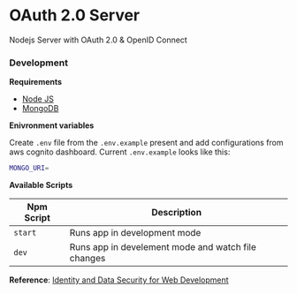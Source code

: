 # OAuth 2.0 Server

Nodejs Server with OAuth 2.0 &amp; OpenID Connect

### Development

**Requirements**

- [Node JS](https://nodejs.org/en/)
- [MongoDB](https://www.mongodb.com/)

**Enivronment variables**

Create `.env` file from the `.env.example` present and add configurations from aws cognito dashboard. Current `.env.example` looks like this:

```bash
MONGO_URI=
```

**Available Scripts**

| Npm Script | Description                                        |
| ---------- | -------------------------------------------------- |
| `start`    | Runs app in development mode                       |
| `dev`      | Runs app in develement mode and watch file changes |

**Reference**: [Identity and Data Security for Web Development](http://shop.oreilly.com/product/0636920044376.do)
